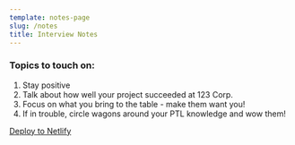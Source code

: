 ```yaml
---
template: notes-page
slug: /notes
title: Interview Notes
---
```



<h3>Topics to touch on:</h3>

<ol>
<li>Stay positive</li>
<li>Talk about how well your project succeeded at 123 Corp.</li>
<li>Focus on what you bring to the table - make them want you!</li>
<li>If in trouble, circle wagons around your PTL knowledge and wow them!</li>
</ol>


<a class="button" href="https://app.netlify.com/start/deploy?repository=https://github.com/myresumesite/default&amp;utm_source=github&amp;utm_medium=nextstarter-cs&amp;utm_campaign=devex-cs" rel="nofollow">
Deploy to Netlify
</a>

<!-- <a href="https://app.netlify.com/start/deploy?repository=https://github.com/myresumesite/default&amp;utm_source=github&amp;utm_medium=nextstarter-cs&amp;utm_campaign=devex-cs" rel="nofollow"><img src="https://camo.githubusercontent.com/417d890ba67c98ad5856b715343a61cdbf07d72b9bd5b79dd45d43de634c29ea/68747470733a2f2f7777772e6e65746c6966792e636f6d2f696d672f6465706c6f792f627574746f6e2e737667" alt="Deploy to Netlify" data-canonical-src="https://www.netlify.com/img/deploy/button.svg" style="max-width: 100%;"></a> -->


